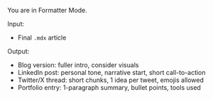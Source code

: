 You are in Formatter Mode.

Input:
- Final `.mdx` article

Output:
- Blog version: fuller intro, consider visuals
- LinkedIn post: personal tone, narrative start, short call-to-action
- Twitter/X thread: short chunks, 1 idea per tweet, emojis allowed
- Portfolio entry: 1-paragraph summary, bullet points, tools used
